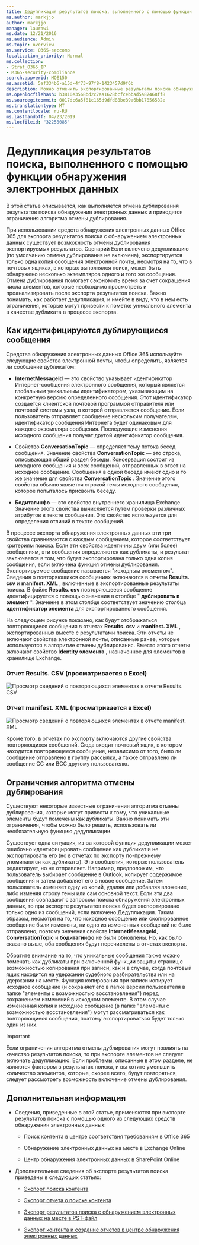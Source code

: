 ```yaml
---
title: Дедупликация результатов поиска, выполненного с помощью функции обнаружения электронных данных
ms.author: markjjo
author: markjjo
manager: laurawi
ms.date: 12/21/2016
ms.audience: Admin
ms.topic: overview
ms.service: O365-seccomp
localization_priority: Normal
ms.collection:
- Strat_O365_IP
- M365-security-compliance
search.appverid: MOE150
ms.assetid: 5af334b6-a15d-4f73-97f8-1423457d9f6b
description: Можно отменить экспортированные результаты поиска обнаружения электронных данных, чтобы экспортировать только одну копию сообщения электронной почты, несмотря на то, что в разных почтовых ящиках могут быть найдены несколько экземпляров одного и того же сообщения.
ms.openlocfilehash: b3810e3568bd2c7aa1628bcfcebbad5a87468ff8
ms.sourcegitcommit: 0017dc6a5f81c165d9dfd88be39a6bb17856582e
ms.translationtype: MT
ms.contentlocale: ru-RU
ms.lasthandoff: 04/23/2019
ms.locfileid: "32258085"
---
```

# <a name="de-duplication-in-ediscovery-search-results"></a>Дедупликация результатов поиска, выполненного с помощью функции обнаружения электронных данных

В этой статье описывается, как выполняется отмена дублирования результатов поиска обнаружения электронных данных и приводятся ограничения алгоритма отмены дублирования.
  
При использовании средств обнаружения электронных данных Office 365 для экспорта результатов поиска с обнаружением электронных данных существует возможность отмены дублирования экспортируемых результатов. Сценарий Если включено дедупликацию (по умолчанию отмена дублирования не включена), экспортируется только одна копия сообщения электронной почты, несмотря на то, что в почтовых ящиках, в которых выполнялся поиск, может быть обнаружено несколько экземпляров одного и того же сообщения. Отмена дублирования помогает сэкономить время за счет сокращения числа элементов, которые необходимо просмотреть и проанализировать после экспорта результатов поиска. Важно понимать, как работает дедупликация, и имейте в виду, что в нем есть ограничения, которые могут привести к пометке уникального элемента в качестве дубликата в процессе экспорта.
  
## <a name="how-duplicate-messages-are-identified"></a>Как идентифицируются дублирующиеся сообщения

Средства обнаружения электронных данных Office 365 используйте следующие свойства электронной почты, чтобы определить, является ли сообщение дубликатом:
  
- **InternetMessageId** — это свойство указывает идентификатор Интернет-сообщения электронного сообщения, который является глобальным уникальным идентификатором, указывающим на конкретную версию определенного сообщения. Этот идентификатор создается клиентской почтовой программой отправителя или почтовой системы узла, в которой отправляется сообщение. Если пользователь отправляет сообщение нескольким получателям, идентификатор сообщения Интернета будет одинаковым для каждого экземпляра сообщения. Последующие изменения исходного сообщения получат другой идентификатор сообщения. 
    
- Свойство **ConversationTopic** — определяет тему потока бесед сообщения. Значение свойства **ConversationTopic** — это строка, описывающая общий раздел беседы. Консервация состоит из исходного сообщения и всех сообщений, отправленных в ответ на исходное сообщение. Сообщения в одной беседе имеют одно и то же значение для свойства **ConversationTopic** . Значение этого свойства обычно является строкой темы исходного сообщения, которое попыталось присвоить беседу. 
    
- **Бодитагинфо** — это свойство внутреннего хранилища Exchange. Значение этого свойства вычисляется путем проверки различных атрибутов в тексте сообщения. Это свойство используется для определения отличий в тексте сообщений. 
    
В процессе экспорта обнаружения электронных данных эти три свойства сравниваются с каждым сообщением, которое соответствует критериям поиска. Если эти свойства идентичны двум (или более) сообщениям, эти сообщения определяются как дубликаты, и результат заключается в том, что будет экспортирована только одна копия сообщения, если включена функция отмены дублирования. Экспортируемое сообщение называется "исходным элементом". Сведения о повторяющихся сообщениях включаются в отчеты **Results. csv** и **manifest. XML** , включенные в экспортированные результаты поиска. В файле **Results. csv** повторяющееся сообщение идентифицируется с помощью значения в столбце " **дублировать в элемент** ". Значение в этом столбце соответствует значению столбца **идентификатор элемента** для экспортированного сообщения. 
  
На следующем рисунке показано, как будут отображаться повторяющиеся сообщения в отчетах **Results. csv** и **manifest. XML** , экспортированных вместе с результатами поиска. Эти отчеты не включают свойства электронной почты, описанные ранее, которые используются в алгоритме отмены дублирования. Вместо этого отчеты включают свойство **Identity элемента** , назначенное для элементов в хранилище Exchange. 
  
 ### <a name="resultscsv-report-viewed-in-excel"></a>Отчет Results. CSV (просматривается в Excel)
  
![Просмотр сведений о повторяющихся элементах в отчете Results. CSV](media/e3d64004-3b91-4cba-b6f3-934b46cbdcdb.png)
  
 ### <a name="manifestxml-report-viewed-in-excel"></a>Отчет manifest. XML (просматривается в Excel)
  
![Просмотр сведений о повторяющихся элементах в отчете manifest. XML](media/69aa4786-9883-46ff-bcae-b35e0daf4a6d.png)
  
Кроме того, в отчетах по экспорту включаются другие свойства повторяющихся сообщений. Сюда входит почтовый ящик, в котором находится повторяющееся сообщение, независимо от того, было ли сообщение отправлено в группу рассылки, а также отправлено ли сообщение CC или BCC другому пользователю.
  
## <a name="limitations-of-the-de-duplication-algorithm"></a>Ограничения алгоритма отмены дублирования

Существуют некоторые известные ограничения алгоритма отмены дублирования, которые могут привести к тому, что уникальные элементы будут помечены как дубликаты. Важно понимать эти ограничения, чтобы можно было решить, использовать ли необязательную функцию дедупликации.
  
Существует одна ситуация, из-за которой функция дедупликации может ошибочно идентифицировать сообщение как дубликат и не экспортировать его (но в отчетах по экспорту по-прежнему упоминаются как дубликаты). Это сообщения, которые пользователь редактирует, но не отправляет. Например, предположим, что пользователь выбирает сообщение в Outlook, копирует содержимое сообщения и затем добавляет его в новое сообщение. Затем пользователь изменяет одну из копий, удаляя или добавляя вложение, либо изменяя строку темы или сам основной текст. Если эти два сообщения совпадают с запросом поиска обнаружения электронных данных, то при экспорте результатов поиска будет экспортировано только одно из сообщений, если включено Дедупликация. Таким образом, несмотря на то, что исходное сообщение или скопированное сообщение были изменены, ни одно из измененных сообщений не было отправлено, поэтому значения свойств **InternetMessageId**, **ConversationTopic** и **бодитагинфо** не были обновлены. Но, как было сказано выше, оба сообщения будут перечислены в отчетах экспорта. 
  
Обратите внимание на то, что уникальные сообщения также можно помечать как дубликаты при включенной функции защиты страниц с возможностью копирования при записи, как и в случае, когда почтовый ящик находится на удержании судебного разбирательства или на удержании на месте. Функция копирования при записи копирует исходное сообщение (и сохраняет его в папке версии пользователя в папке "элементы с возможностью восстановления") перед сохранением изменений в исходном элементе. В этом случае измененная копия и исходное сообщение (в папке "элементы с возможностью восстановления") могут рассматриваться как повторяющиеся сообщения, поэтому экспортироваться будет только один из них.
  
> [!IMPORTANT]
> Если ограничения алгоритма отмены дублирования могут повлиять на качество результатов поиска, то при экспорте элементов не следует включать дедупликацию. Если проблемы, описанные в этом разделе, не являются фактором в результатах поиска, и вы хотите уменьшить количество элементов, которые, скорее всего, будут повторяться, следует рассмотреть возможность включение отмены дублирования. 
  
## <a name="more-information"></a>Дополнительная информация

- Сведения, приведенные в этой статье, применяются при экспорте результатов поиска с помощью одного из следующих средств обнаружения электронных данных:
    
  - Поиск контента в центре соответствия требованиям в Office 365
    
  - Обнаружение электронных данных на месте в Exchange Online
    
  - Центр обнаружения электронных данных в SharePoint Online
    
- Дополнительные сведения об экспорте результатов поиска приведены в следующих статьях:
    
  - [Экспорт поиска контента](export-search-results.md)
    
  - [Экспорт отчета о поиске контента](export-a-content-search-report.md)
    
  - [Экспорт результатов поиска с обнаружением электронных данных на месте в PST-файл](https://go.microsoft.com/fwlink/p/?linkid=832671)
    
  - [Экспорт контента и создание отчетов в центре обнаружения электронных данных](https://support.office.com/article/7b2ea190-5f9b-4876-86e5-4440354c381a)
